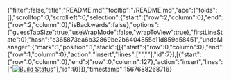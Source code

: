 {"filter":false,"title":"README.md","tooltip":"/README.md","ace":{"folds":[],"scrolltop":0,"scrollleft":0,"selection":{"start":{"row":2,"column":0},"end":{"row":2,"column":0},"isBackwards":false},"options":{"guessTabSize":true,"useWrapMode":false,"wrapToView":true},"firstLineState":0},"hash":"c365873ea6b32869be2b6404855c11d859d58451","undoManager":{"mark":1,"position":1,"stack":[[{"start":{"row":0,"column":0},"end":{"row":1,"column":0},"action":"insert","lines":["",""],"id":7}],[{"start":{"row":0,"column":0},"end":{"row":0,"column":127},"action":"insert","lines":["[![Build Status](https://travis-ci.org/Jmcclain0129/ecommerce.svg?branch=master)](https://travis-ci.org/Jmcclain0129/ecommerce)"],"id":9}]]},"timestamp":1567688268716}